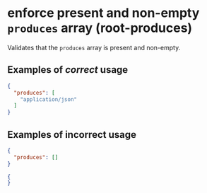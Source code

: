 # enforce present and non-empty `produces` array (root-produces)

Validates that the `produces` array is present and non-empty.

## Examples of *correct* usage

```json
{
  "produces": [
    "application/json"
  ]
}
```

## Examples of **incorrect** usage

```json
{
  "produces": []
}
```

```json
{
}
```
